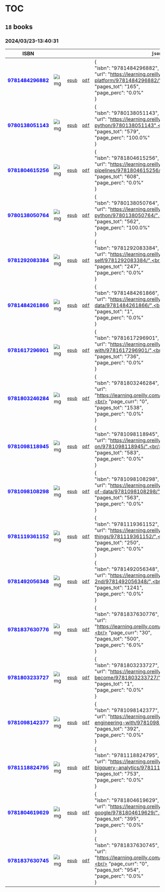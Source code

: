 
# TOC
## `18` books
### 2024/03/23-13:40:31
|  ISBN 	|   	|   	|   	|  `json-contents` 	| `status` |
|---	|---	|---	|---	|---	|---	|
<span style="color:blue">**9781484296882**</span>|![`img`](/home/xsazcd/git/obar1/0to100.oreilly.git/9781484296882/9781484296882.png)|[`epub`](/home/xsazcd/git/obar1/0to100.oreilly.git/9781484296882/9781484296882.epub)|[`pdf`](/home/xsazcd/git/obar1/0to100.oreilly.git/9781484296882/9781484296882.pdf)|{<br/>    "isbn": "9781484296882",<br/>    "url": "https://learning.oreilly.com/library/view/google-cloud-platform/9781484296882/",<br/>    "page_curr": "0",<br/>    "pages_tot": "165",<br/>    "page_perc": "0.0%"<br/>}|<span style="color:yellow">**WIP**</span>
<span style="color:blue">**9780138051143**</span>|![`img`](/home/xsazcd/git/obar1/0to100.oreilly.git/9780138051143/9780138051143.png)|[`epub`](/home/xsazcd/git/obar1/0to100.oreilly.git/9780138051143/9780138051143.epub)|[`pdf`](/home/xsazcd/git/obar1/0to100.oreilly.git/9780138051143/9780138051143.pdf)|{<br/>    "isbn": "9780138051143",<br/>    "url": "https://learning.oreilly.com/library/view/learn-enough-python/9780138051143",<br/>    "page_curr": "579",<br/>    "pages_tot": "579",<br/>    "page_perc": "100.0%"<br/>}|<span style="color:green">**DONE**</span>
<span style="color:blue">**9781804615256**</span>|![`img`](/home/xsazcd/git/obar1/0to100.oreilly.git/9781804615256/9781804615256.png)|[`epub`](/home/xsazcd/git/obar1/0to100.oreilly.git/9781804615256/9781804615256.epub)|[`pdf`](/home/xsazcd/git/obar1/0to100.oreilly.git/9781804615256/9781804615256.pdf)|{<br/>    "isbn": "9781804615256",<br/>    "url": "https://learning.oreilly.com/library/view/building-etl-pipelines/9781804615256/",<br/>    "page_curr": "0",<br/>    "pages_tot": "608",<br/>    "page_perc": "0.0%"<br/>}|<span style="color:yellow">**WIP**</span>
<span style="color:blue">**9780138050764**</span>|![`img`](/home/xsazcd/git/obar1/0to100.oreilly.git/9780138050764/9780138050764.png)|[`epub`](/home/xsazcd/git/obar1/0to100.oreilly.git/9780138050764/9780138050764.epub)|[`pdf`](/home/xsazcd/git/obar1/0to100.oreilly.git/9780138050764/9780138050764.pdf)|{<br/>    "isbn": "9780138050764",<br/>    "url": "https://learning.oreilly.com/course/learn-enough-python/9780138050764/",<br/>    "page_curr": "562",<br/>    "pages_tot": "562",<br/>    "page_perc": "100.0%"<br/>}|<span style="color:green">**DONE**</span>
<span style="color:blue">**9781292083384**</span>|![`img`](/home/xsazcd/git/obar1/0to100.oreilly.git/9781292083384/9781292083384.png)|[`epub`](/home/xsazcd/git/obar1/0to100.oreilly.git/9781292083384/9781292083384.epub)|[`pdf`](/home/xsazcd/git/obar1/0to100.oreilly.git/9781292083384/9781292083384.pdf)|{<br/>    "isbn": "9781292083384",<br/>    "url": "https://learning.oreilly.com/library/view/increase-your-self/9781292083384/",<br/>    "page_curr": "0",<br/>    "pages_tot": "247",<br/>    "page_perc": "0.0%"<br/>}|<span style="color:yellow">**WIP**</span>
<span style="color:blue">**9781484261866**</span>|![`img`](/home/xsazcd/git/obar1/0to100.oreilly.git/9781484261866/9781484261866.png)|[`epub`](/home/xsazcd/git/obar1/0to100.oreilly.git/9781484261866/9781484261866.epub)|[`pdf`](/home/xsazcd/git/obar1/0to100.oreilly.git/9781484261866/9781484261866.pdf)|{<br/>    "isbn": "9781484261866",<br/>    "url": "https://learning.oreilly.com/library/view/bigquery-for-data/9781484261866/",<br/>    "page_curr": "0",<br/>    "pages_tot": "1",<br/>    "page_perc": "0.0%"<br/>}|<span style="color:yellow">**WIP**</span>
<span style="color:blue">**9781617296901**</span>|![`img`](/home/xsazcd/git/obar1/0to100.oreilly.git/9781617296901/9781617296901.png)|[`epub`](/home/xsazcd/git/obar1/0to100.oreilly.git/9781617296901/9781617296901.epub)|[`pdf`](/home/xsazcd/git/obar1/0to100.oreilly.git/9781617296901/9781617296901.pdf)|{<br/>    "isbn": "9781617296901",<br/>    "url": "https://learning.oreilly.com/library/view/data-pipelines-with/9781617296901/",<br/>    "page_curr": "0",<br/>    "pages_tot": "736",<br/>    "page_perc": "0.0%"<br/>}|<span style="color:yellow">**WIP**</span>
<span style="color:blue">**9781803246284**</span>|![`img`](/home/xsazcd/git/obar1/0to100.oreilly.git/9781803246284/9781803246284.png)|[`epub`](/home/xsazcd/git/obar1/0to100.oreilly.git/9781803246284/9781803246284.epub)|[`pdf`](/home/xsazcd/git/obar1/0to100.oreilly.git/9781803246284/9781803246284.pdf)|{<br/>    "isbn": "9781803246284",<br/>    "url": "https://learning.oreilly.com/library/view/-/9781803246284/",<br/>    "page_curr": "0",<br/>    "pages_tot": "1538",<br/>    "page_perc": "0.0%"<br/>}|<span style="color:yellow">**WIP**</span>
<span style="color:blue">**9781098118945**</span>|![`img`](/home/xsazcd/git/obar1/0to100.oreilly.git/9781098118945/9781098118945.png)|[`epub`](/home/xsazcd/git/obar1/0to100.oreilly.git/9781098118945/9781098118945.epub)|[`pdf`](/home/xsazcd/git/obar1/0to100.oreilly.git/9781098118945/9781098118945.pdf)|{<br/>    "isbn": "9781098118945",<br/>    "url": "https://learning.oreilly.com/library/view/data-science-on/9781098118945/",<br/>    "page_curr": "0",<br/>    "pages_tot": "583",<br/>    "page_perc": "0.0%"<br/>}|<span style="color:yellow">**WIP**</span>
<span style="color:blue">**9781098108298**</span>|![`img`](/home/xsazcd/git/obar1/0to100.oreilly.git/9781098108298/9781098108298.png)|[`epub`](/home/xsazcd/git/obar1/0to100.oreilly.git/9781098108298/9781098108298.epub)|[`pdf`](/home/xsazcd/git/obar1/0to100.oreilly.git/9781098108298/9781098108298.pdf)|{<br/>    "isbn": "9781098108298",<br/>    "url": "https://learning.oreilly.com/library/view/fundamentals-of-data/9781098108298/",<br/>    "page_curr": "0",<br/>    "pages_tot": "563",<br/>    "page_perc": "0.0%"<br/>}|<span style="color:yellow">**WIP**</span>
<span style="color:blue">**9781119361152**</span>|![`img`](/home/xsazcd/git/obar1/0to100.oreilly.git/9781119361152/9781119361152.png)|[`epub`](/home/xsazcd/git/obar1/0to100.oreilly.git/9781119361152/9781119361152.epub)|[`pdf`](/home/xsazcd/git/obar1/0to100.oreilly.git/9781119361152/9781119361152.pdf)|{<br/>    "isbn": "9781119361152",<br/>    "url": "https://learning.oreilly.com/library/view/do-big-things/9781119361152/",<br/>    "page_curr": "0",<br/>    "pages_tot": "250",<br/>    "page_perc": "0.0%"<br/>}|<span style="color:yellow">**WIP**</span>
<span style="color:blue">**9781492056348**</span>|![`img`](/home/xsazcd/git/obar1/0to100.oreilly.git/9781492056348/9781492056348.png)|[`epub`](/home/xsazcd/git/obar1/0to100.oreilly.git/9781492056348/9781492056348.epub)|[`pdf`](/home/xsazcd/git/obar1/0to100.oreilly.git/9781492056348/9781492056348.pdf)|{<br/>    "isbn": "9781492056348",<br/>    "url": "https://learning.oreilly.com/library/view/fluent-python-2nd/9781492056348/",<br/>    "page_curr": "0",<br/>    "pages_tot": "1241",<br/>    "page_perc": "0.0%"<br/>}|<span style="color:yellow">**WIP**</span>
<span style="color:blue">**9781837630776**</span>|![`img`](/home/xsazcd/git/obar1/0to100.oreilly.git/9781837630776/9781837630776.png)|[`epub`](/home/xsazcd/git/obar1/0to100.oreilly.git/9781837630776/9781837630776.epub)|[`pdf`](/home/xsazcd/git/obar1/0to100.oreilly.git/9781837630776/9781837630776.pdf)|{<br/>    "isbn": "9781837630776",<br/>    "url": "https://learning.oreilly.com/library/view/-/9781837630776/",<br/>    "page_curr": "30",<br/>    "pages_tot": "500",<br/>    "page_perc": "6.0%"<br/>}|<span style="color:yellow">**WIP**</span>
<span style="color:blue">**9781803233727**</span>|![`img`](/home/xsazcd/git/obar1/0to100.oreilly.git/9781803233727/9781803233727.png)|[`epub`](/home/xsazcd/git/obar1/0to100.oreilly.git/9781803233727/9781803233727.epub)|[`pdf`](/home/xsazcd/git/obar1/0to100.oreilly.git/9781803233727/9781803233727.pdf)|{<br/>    "isbn": "9781803233727",<br/>    "url": "https://learning.oreilly.com/library/view/journey-to-become/9781803233727/",<br/>    "page_curr": "0",<br/>    "pages_tot": "1",<br/>    "page_perc": "0.0%"<br/>}|<span style="color:yellow">**WIP**</span>
<span style="color:blue">**9781098142377**</span>|![`img`](/home/xsazcd/git/obar1/0to100.oreilly.git/9781098142377/9781098142377.png)|[`epub`](/home/xsazcd/git/obar1/0to100.oreilly.git/9781098142377/9781098142377.epub)|[`pdf`](/home/xsazcd/git/obar1/0to100.oreilly.git/9781098142377/9781098142377.pdf)|{<br/>    "isbn": "9781098142377",<br/>    "url": "https://learning.oreilly.com/library/view/analytics-engineering-with/9781098142377",<br/>    "page_curr": "0",<br/>    "pages_tot": "392",<br/>    "page_perc": "0.0%"<br/>}|<span style="color:yellow">**WIP**</span>
<span style="color:blue">**9781118824795**</span>|![`img`](/home/xsazcd/git/obar1/0to100.oreilly.git/9781118824795/9781118824795.png)|[`epub`](/home/xsazcd/git/obar1/0to100.oreilly.git/9781118824795/9781118824795.epub)|[`pdf`](/home/xsazcd/git/obar1/0to100.oreilly.git/9781118824795/9781118824795.pdf)|{<br/>    "isbn": "9781118824795",<br/>    "url": "https://learning.oreilly.com/library/view/google-bigquery-analytics/9781118824795",<br/>    "page_curr": "0",<br/>    "pages_tot": "753",<br/>    "page_perc": "0.0%"<br/>}|<span style="color:yellow">**WIP**</span>
<span style="color:blue">**9781804619629**</span>|![`img`](/home/xsazcd/git/obar1/0to100.oreilly.git/9781804619629/9781804619629.png)|[`epub`](/home/xsazcd/git/obar1/0to100.oreilly.git/9781804619629/9781804619629.epub)|[`pdf`](/home/xsazcd/git/obar1/0to100.oreilly.git/9781804619629/9781804619629.pdf)|{<br/>    "isbn": "9781804619629",<br/>    "url": "https://learning.oreilly.com/library/view/terraform-for-google/9781804619629/",<br/>    "page_curr": "0",<br/>    "pages_tot": "395",<br/>    "page_perc": "0.0%"<br/>}|<span style="color:yellow">**WIP**</span>
<span style="color:blue">**9781837630745**</span>|![`img`](/home/xsazcd/git/obar1/0to100.oreilly.git/9781837630745/9781837630745.png)|[`epub`](/home/xsazcd/git/obar1/0to100.oreilly.git/9781837630745/9781837630745.epub)|[`pdf`](/home/xsazcd/git/obar1/0to100.oreilly.git/9781837630745/9781837630745.pdf)|{<br/>    "isbn": "9781837630745",<br/>    "url": "https://learning.oreilly.com/library/view/-/9781837630745/",<br/>    "page_curr": "0",<br/>    "pages_tot": "954",<br/>    "page_perc": "0.0%"<br/>}|<span style="color:yellow">**WIP**</span>
        